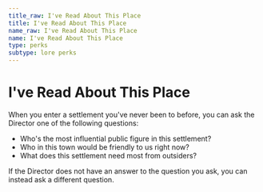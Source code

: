 ```yaml
---
title_raw: I've Read About This Place
title: I've Read About This Place
name_raw: I've Read About This Place
name: I've Read About This Place
type: perks
subtype: lore perks
---
```


# I've Read About This Place

When you enter a settlement you've never been to before, you can ask the Director one of the following questions:

- Who's the most influential public figure in this settlement?
- Who in this town would be friendly to us right now?
- What does this settlement need most from outsiders?

If the Director does not have an answer to the question you ask, you can instead ask a different question.

